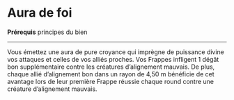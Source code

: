 # Aura de foi

<p><strong>Prérequis</strong> principes du bien</p>
<hr>
<p>Vous émettez une aura de pure croyance qui imprègne de puissance divine vos attaques et celles de vos alliés proches. Vos Frappes infligent 1 dégât bon supplémentaire contre les créatures d’alignement mauvais. De plus, chaque allié d’alignement bon dans un rayon de 4,50 m bénéficie de cet avantage lors de leur première Frappe réussie chaque round contre une créature d’alignement mauvais.</p>